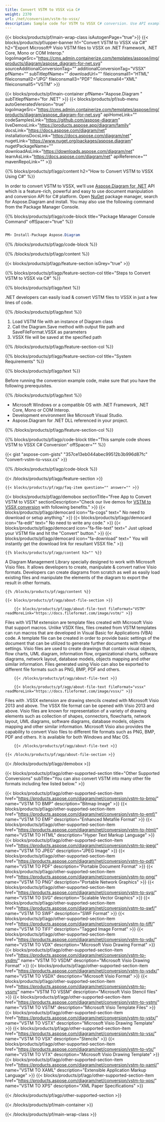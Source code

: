 ```yaml
---
title: Convert VSTM to VSSX via C# 
weight: 2370
url: /net/conversion/vstm-to-vssx/ 
description: Sample code for VSTM to VSSX C# conversion. Use API example code for batch VSTM files to VSSX conversion within VB.NET, Asp.NET or any .NET based application.
---
```


{{< blocks/products/pf/main-wrap-class isAutogenPage="true">}}
{{< blocks/products/pf/upper-banner h1="Convert VSTM to VSSX via C#" h2="Export Microsoft® Visio VSTM files to VSSX on .NET Framework, .NET Core, Mono or COM Interop." logoImageSrc="https://cms.admin.containerize.com/templates/aspose/img/products/diagram/aspose_diagram-for-net.svg" sourceAdditionalConversionTag="" additionalConversionTag="VSSX" pfName="" subTitlepfName="" downloadUrl="" fileiconsmall1="HTML" fileiconsmall2="JPG" fileiconsmall3="PDF" fileiconsmall4="XML" fileiconsmall5="VSTM" >}}

{{< blocks/products/pf/main-container pfName="Aspose.Diagram " subTitlepfName="for .NET" >}}
{{< blocks/products/pf/sub-menu autoGeneratedVersion="true" logoImageSrc="https://cms.admin.containerize.com/templates/aspose/img/products/diagram/aspose_diagram-for-net.svg" apiHomeLink="" codeSamplesLink="https://github.com/aspose-diagram" liveDemosLink="https://products.aspose.app/diagram/family" docsLink="https://docs.aspose.com/diagram/net" installationsDocsLink="https://docs.aspose.com/diagram/net" nugetLink="https://www.nuget.org/packages/aspose.diagram" nugetPackageName="" downloadAsLink="https://downloads.aspose.com/diagram/net" learnAsLink="https://docs.aspose.com/diagram/net" apiReference="" mavenRepoLink="" >}}

{{% blocks/products/pf/agp/content h2="How to Convert VSTM to VSSX Using C#" %}}

 In order to convert VSTM to VSSX, we’ll use
 [Aspose.Diagram for .NET](https://products.aspose.com/diagram/net) 
 API which is a feature-rich, powerful and easy to use document manipulation and conversion API for C# platform. Open
 [NuGet](https://www.nuget.org/packages/aspose.diagram) 
 package manager, search for
 Aspose.Diagram 
 and install. You may also use the following command from the Package Manager Console.

{{% blocks/products/pf/agp/code-block title="Package Manager Console Command" offSpacer="true" %}}

```cs

PM> Install-Package Aspose.Diagram

```

{{% /blocks/products/pf/agp/code-block %}}

{{% /blocks/products/pf/agp/content %}}

{{< blocks/products/pf/agp/feature-section isGrey="true" >}}

{{% blocks/products/pf/agp/feature-section-col title="Steps to Convert VSTM to VSSX via C#" %}}

{{% blocks/products/pf/agp/text %}}

 .NET developers can easily load & convert VSTM files to VSSX in just a few lines of code.

{{% /blocks/products/pf/agp/text %}}

1.  Load VSTM file with an instance of Diagram class
1.  Call the Diagram.Save method with output file path and SaveFileFormat.VSSX as parameters
1.  VSSX file will be saved at the specified path

{{% /blocks/products/pf/agp/feature-section-col %}}

{{% blocks/products/pf/agp/feature-section-col title="System Requirements" %}}

{{% blocks/products/pf/agp/text %}}

 Before running the conversion example code, make sure that you have the following prerequisites.

{{% /blocks/products/pf/agp/text %}}

-  Microsoft Windows or a compatible OS with .NET Framework, .NET Core, Mono or COM Interop.
-  Development environment like Microsoft Visual Studio.
-  Aspose.Diagram for .NET DLL referenced in your project.

{{% /blocks/products/pf/agp/feature-section-col %}}

{{% blocks/products/pf/agp/code-block title="This sample code shows VSTM to VSSX C# Conversion" offSpacer="" %}}

{{< gist "aspose-com-gists" "357ce13eb044abec99512b3b996d87fc" "convert-vstm-to-vssx.cs" >}}

{{% /blocks/products/pf/agp/code-block %}}

{{< /blocks/products/pf/agp/feature-section >}}

    {{< blocks/products/pf/agp/faq-item question="" answer="" >}}
 

<!-- aboutfile Starts -->

{{< blocks/products/pf/agp/demobox sectionTitle="Free App to Convert VSTM to VSSX" sectionDescription="Check our live demos for [VSTM to VSSX conversion](https://products.aspose.app/diagram/conversion/vstm-to-vssx) with following benefits." >}}
        {{< blocks/products/pf/agp/democard icon="fa-cogs" text=" No need to download or setup anything." >}}
        {{< blocks/products/pf/agp/democard icon="fa-edit" text=" No need to write any code." >}}
        {{< blocks/products/pf/agp/democard icon="fa-file-text" text=" Just upload your VSTM file and hit the \"Convert\" button." >}}
        {{< blocks/products/pf/agp/democard icon="fa-download" text=" You will instantly get the download link for resultant VSSX file." >}}

    {{% blocks/products/pf/agp/content h2="" %}}

 A Diagram Management Library specially designed to work with Microsoft Visio files. It allows developers to create, manipulate & convert native Visio formats. Developers can create diagrams from scratch as well as easily load existing files and manipulate the elements of the diagram to export the result in other formats.



    {{% /blocks/products/pf/agp/content %}}

    {{< blocks/products/pf/agp/about-file-section >}}

        {{< blocks/products/pf/agp/about-file-text fileFormat="VSTM" readMoreLink="https://docs.fileformat.com/image/vstm/" >}}
Files with VSTM extension are template files created with Microsoft Visio that support macros. Unlike VSDX files, files created from VSTM templates can run macros that are developed in Visual Basic for Applications (VBA)  code. A template file can be created in order to provide basic settings of the document that can be utilized to generate further documents with these settings. Visio files are used to create drawings that contain visual objects, flow charts, UML diagram, information flow, organizational charts, software diagrams, network layout, database models, objects mapping and other similar information. Files generated using Visio can also be exported to different file formats such as PNG, BMP, PDF and others.

        {{< /blocks/products/pf/agp/about-file-text >}}

        {{< blocks/products/pf/agp/about-file-text fileFormat="vssx" readMoreLink="https://docs.fileformat.com/image/vssx/" >}}
Files with .VSSX extension are drawing stencils created with Microsoft Visio 2013 and above. The VSSX file format can be opened with Visio 2013 and above. Visio files are known for representation of a variety of drawing elements such as collection of shapes, connectors, flowcharts, network layout, UML diagrams, software diagrams, database models, objects mapping and other similar information. Microsoft Visio also provides the capability to convert Visio files to different file formats such as PNG, BMP, PDF and others. It is available for both Windows and Mac OS.

        {{< /blocks/products/pf/agp/about-file-text >}}

    {{< /blocks/products/pf/agp/about-file-section >}}

{{< /blocks/products/pf/agp/demobox >}}

<!-- aboutfile Ends -->

{{< blocks/products/pf/agp/other-supported-section title="Other Supported Conversions" subTitle="You can also convert VSTM into many other file formats including few listed below." >}}

{{< blocks/products/pf/agp/other-supported-section-item href="https://products.aspose.com/diagram/net/conversion/vstm-to-bmp/" name="VSTM TO BMP" description="Bitmap Image" >}}
{{< blocks/products/pf/agp/other-supported-section-item href="https://products.aspose.com/diagram/net/conversion/vstm-to-emf/" name="VSTM TO EMF" description="Enhanced Metafile Format" >}}
{{< blocks/products/pf/agp/other-supported-section-item href="https://products.aspose.com/diagram/net/conversion/vstm-to-html/" name="VSTM TO HTML" description="Hyper Text Markup Language" >}}
{{< blocks/products/pf/agp/other-supported-section-item href="https://products.aspose.com/diagram/net/conversion/vstm-to-jpeg/" name="VSTM TO JPEG" description="JPEG Image" >}}
{{< blocks/products/pf/agp/other-supported-section-item href="https://products.aspose.com/diagram/net/conversion/vstm-to-pdf/" name="VSTM TO PDF" description="Portable Document Format" >}}
{{< blocks/products/pf/agp/other-supported-section-item href="https://products.aspose.com/diagram/net/conversion/vstm-to-png/" name="VSTM TO PNG" description="Portable Network Graphics" >}}
{{< blocks/products/pf/agp/other-supported-section-item href="https://products.aspose.com/diagram/net/conversion/vstm-to-svg/" name="VSTM TO SVG" description="Scalable Vector Graphics" >}}
{{< blocks/products/pf/agp/other-supported-section-item href="https://products.aspose.com/diagram/net/conversion/vstm-to-swf/" name="VSTM TO SWF" description="SWF Format" >}}
{{< blocks/products/pf/agp/other-supported-section-item href="https://products.aspose.com/diagram/net/conversion/vstm-to-tiff/" name="VSTM TO TIFF" description="Tagged Image Format" >}}
{{< blocks/products/pf/agp/other-supported-section-item href="https://products.aspose.com/diagram/net/conversion/vstm-to-vdx/" name="VSTM TO VDX" description="Microsoft Visio Drawing Format" >}}
{{< blocks/products/pf/agp/other-supported-section-item href="https://products.aspose.com/diagram/net/conversion/vstm-to-vsdm/" name="VSTM TO VSDM" description="Microsoft Visio Drawing Format" >}}
{{< blocks/products/pf/agp/other-supported-section-item href="https://products.aspose.com/diagram/net/conversion/vstm-to-vsdx/" name="VSTM TO VSDX" description="Microsoft Visio Format" >}}
{{< blocks/products/pf/agp/other-supported-section-item href="https://products.aspose.com/diagram/net/conversion/vstm-to-vssm/" name="VSTM TO VSSM" description="Microsoft Visio Stencil files" >}}
{{< blocks/products/pf/agp/other-supported-section-item href="https://products.aspose.com/diagram/net/conversion/vstm-to-vstm/" name="VSTM TO VSTM" description="Microsoft Visio Template Files" >}}
{{< blocks/products/pf/agp/other-supported-section-item href="https://products.aspose.com/diagram/net/conversion/vstm-to-vstx/" name="VSTM TO VSTX" description="Microsoft Visio Drawing Template" >}}
{{< blocks/products/pf/agp/other-supported-section-item href="https://products.aspose.com/diagram/net/conversion/vstm-to-vsx/" name="VSTM TO VSX" description="Stencils" >}}
{{< blocks/products/pf/agp/other-supported-section-item href="https://products.aspose.com/diagram/net/conversion/vstm-to-vtx/" name="VSTM TO VTX" description="Microsoft Visio Drawing Template" >}}
{{< blocks/products/pf/agp/other-supported-section-item href="https://products.aspose.com/diagram/net/conversion/vstm-to-xaml/" name="VSTM TO XAML" description="Extensible Application Markup Language" >}}
{{< blocks/products/pf/agp/other-supported-section-item href="https://products.aspose.com/diagram/net/conversion/vstm-to-xps/" name="VSTM TO XPS" description="XML Paper Specifications" >}}

{{< /blocks/products/pf/agp/other-supported-section >}}

{{< /blocks/products/pf/main-container >}}
    
{{< /blocks/products/pf/main-wrap-class >}}